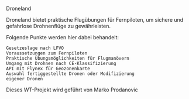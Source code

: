Droneland

Droneland bietet praktische Flugübungen für Fernpiloten, um sichere und gefahrlose Drohnenflüge zu gewährleisten.

Folgende Punkte werden hier dabei behandelt:

    Gesetzeslage nach LFVO
    Voraussetzungen zum Fernpiloten
    Praktische Übungsmöglichkeiten für Flugmanövern
    Umgang mit Drohnen nach CE-Klassifizierung
    API mit Flynex für Geozonenkarte
    Auswahl fertiggestellte Dronen oder Modifizierung
    eigener Dronen

Dieses WT-Projekt wird geführt von Marko Prodanovic
